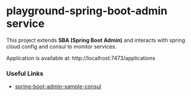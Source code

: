 # playground-spring-boot-admin service

This project extends **SBA (Spring Boot Admin)** and interacts with spring cloud config and consul to monitor services.

Application is available at: http://localhost:7473/applications

### Useful Links

- <a href="https://github.com/codecentric/spring-boot-admin/tree/master/spring-boot-admin-samples/spring-boot-admin-sample-consul">spring-boot-admin-sample-consul</a>